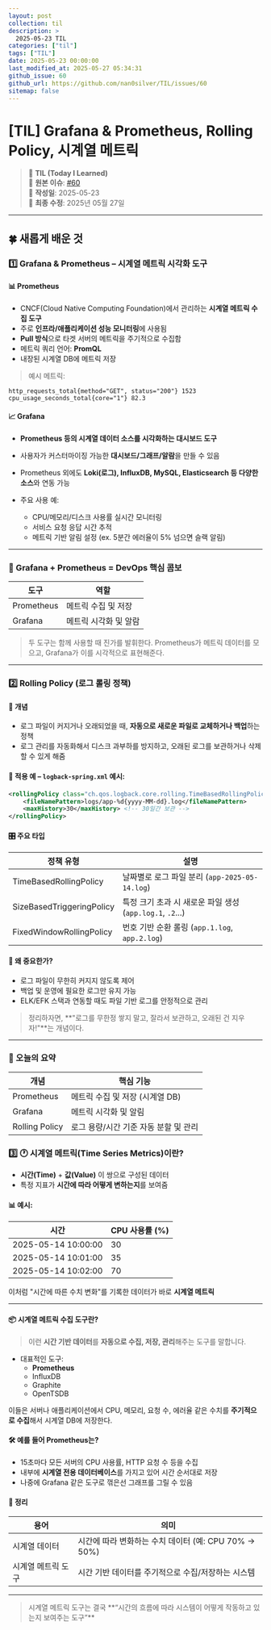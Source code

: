 ```yaml
---
layout: post
collection: til
description: >
  2025-05-23 TIL
categories: ["til"]
tags: ["TIL"]
date: 2025-05-23 00:00:00
last_modified_at: 2025-05-27 05:34:31
github_issue: 60
github_url: https://github.com/nan0silver/TIL/issues/60
sitemap: false
---
```


# [TIL] Grafana & Prometheus, Rolling Policy, 시계열 메트릭

> 📝 **TIL (Today I Learned)**  
> 🔗 **원본 이슈**: [#60](https://github.com/nan0silver/TIL/issues/60)  
> 📅 **작성일**: 2025-05-23  
> 🔄 **최종 수정**: 2025년 05월 27일

---


## 🍀 새롭게 배운 것

### 1️⃣ **Grafana & Prometheus – 시계열 메트릭 시각화 도구**

#### 📊 Prometheus

- CNCF(Cloud Native Computing Foundation)에서 관리하는 **시계열 메트릭 수집 도구**
- 주로 **인프라/애플리케이션 성능 모니터링**에 사용됨
- **Pull 방식**으로 타겟 서버의 메트릭을 주기적으로 수집함
- 메트릭 쿼리 언어: **PromQL**
- 내장된 시계열 DB에 메트릭 저장

> 예시 메트릭:

```
http_requests_total{method="GET", status="200"} 1523
cpu_usage_seconds_total{core="1"} 82.3
```

#### 📈 Grafana

- **Prometheus 등의 시계열 데이터 소스를 시각화하는 대시보드 도구**
- 사용자가 커스터마이징 가능한 **대시보드/그래프/알람**을 만들 수 있음
- Prometheus 외에도 **Loki(로그), InfluxDB, MySQL, Elasticsearch 등 다양한 소스**와 연동 가능
- 주요 사용 예:

  - CPU/메모리/디스크 사용률 실시간 모니터링
  - 서비스 요청 응답 시간 추적
  - 메트릭 기반 알림 설정 (ex. 5분간 에러율이 5% 넘으면 슬랙 알림)

---

### 🧩 Grafana + Prometheus = DevOps 핵심 콤보

| 도구       | 역할                  |
| ---------- | --------------------- |
| Prometheus | 메트릭 수집 및 저장   |
| Grafana    | 메트릭 시각화 및 알람 |

> 두 도구는 함께 사용할 때 진가를 발휘한다.
> Prometheus가 메트릭 데이터를 모으고, Grafana가 이를 시각적으로 표현해준다.

---

### 2️⃣ **Rolling Policy (로그 롤링 정책)**

#### 🧾 개념

- 로그 파일이 커지거나 오래되었을 때, **자동으로 새로운 파일로 교체하거나 백업**하는 정책
- 로그 관리를 자동화해서 디스크 과부하를 방지하고, 오래된 로그를 보관하거나 삭제할 수 있게 해줌

#### 📁 적용 예 – `logback-spring.xml` 예시:

```xml
<rollingPolicy class="ch.qos.logback.core.rolling.TimeBasedRollingPolicy">
    <fileNamePattern>logs/app-%d{yyyy-MM-dd}.log</fileNamePattern>
    <maxHistory>30</maxHistory> <!-- 30일간 보관 -->
</rollingPolicy>
```

#### 🎛️ 주요 타입

| 정책 유형                 | 설명                                                      |
| ------------------------- | --------------------------------------------------------- |
| TimeBasedRollingPolicy    | 날짜별로 로그 파일 분리 (`app-2025-05-14.log`)            |
| SizeBasedTriggeringPolicy | 특정 크기 초과 시 새로운 파일 생성 (`app.log.1`, `.2`...) |
| FixedWindowRollingPolicy  | 번호 기반 순환 롤링 (`app.1.log`, `app.2.log`)            |

#### 🚧 왜 중요한가?

- 로그 파일이 무한히 커지지 않도록 제어
- 백업 및 운영에 필요한 로그만 유지 가능
- ELK/EFK 스택과 연동할 때도 파일 기반 로그를 안정적으로 관리

> 정리하자면, \*\*"로그를 무한정 쌓지 말고, 잘라서 보관하고, 오래된 건 지우자!"\*\*는 개념이다.

---

### 📌 오늘의 요약

| 개념           | 핵심 기능                             |
| -------------- | ------------------------------------- |
| Prometheus     | 메트릭 수집 및 저장 (시계열 DB)       |
| Grafana        | 메트릭 시각화 및 알림                 |
| Rolling Policy | 로그 용량/시간 기준 자동 분할 및 관리 |

### 3️⃣ 🕐 시계열 메트릭(Time Series Metrics)이란?

- **시간(Time)** + **값(Value)** 이 쌍으로 구성된 데이터
- 특정 지표가 **시간에 따라 어떻게 변하는지**를 보여줌

#### 📊 예시:

| 시간                | CPU 사용률 (%) |
| ------------------- | -------------- |
| 2025-05-14 10:00:00 | 30             |
| 2025-05-14 10:01:00 | 35             |
| 2025-05-14 10:02:00 | 70             |

이처럼 "시간에 따른 수치 변화"를 기록한 데이터가 바로 **시계열 메트릭**

---

#### 📦 시계열 메트릭 수집 도구란?

> 이런 **시간 기반 데이터**를 **자동으로 수집, 저장, 관리**해주는 도구를 말합니다.

- 대표적인 도구:
  - **Prometheus**
  - InfluxDB
  - Graphite
  - OpenTSDB

이들은 서버나 애플리케이션에서 CPU, 메모리, 요청 수, 에러율 같은 수치를 **주기적으로 수집**해서 시계열 DB에 저장한다.

#### 🛠️ 예를 들어 Prometheus는?

- 15초마다 모든 서버의 CPU 사용률, HTTP 요청 수 등을 수집
- 내부에 **시계열 전용 데이터베이스**를 가지고 있어 시간 순서대로 저장
- 나중에 Grafana 같은 도구로 꺾은선 그래프를 그릴 수 있음

#### 📌 정리

| 용어               | 의미                                                 |
| ------------------ | ---------------------------------------------------- |
| 시계열 데이터      | 시간에 따라 변화하는 수치 데이터 (예: CPU 70% → 50%) |
| 시계열 메트릭 도구 | 시간 기반 데이터를 주기적으로 수집/저장하는 시스템   |

---

> 시계열 메트릭 도구는 결국 \*\*“시간의 흐름에 따라 시스템이 어떻게 작동하고 있는지 보여주는 도구”\*\*
